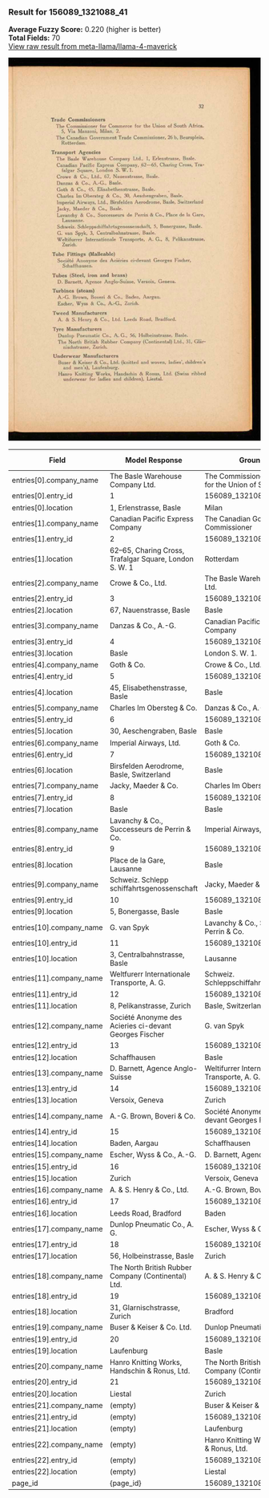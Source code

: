### Result for 156089_1321088_41
**Average Fuzzy Score:** 0.220 (higher is better)<br>
**Total Fields:** 70<br>
[View raw result from meta-llama/llama-4-maverick](https://github.com/RISE-UNIBAS/humanities_data_benchmark/blob/main/results/2025-10-28/T0396/request_T0396_156089_1321088_41.json)

<img src="https://github.com/RISE-UNIBAS/humanities_data_benchmark/blob/main/benchmarks/company_lists/images/156089_1321088_41.jpg?raw=true" alt="156089_1321088_41" width="600px">

| Field | Model Response | Ground Truth | Fuzzy Score | Match |
|-------|----------------|--------------|-------------|-------|
| entries[0].company_name | The Basle Warehouse Company Ltd. | The Commissioner for Commerce for the Union of South Africa | 0.352 | ❌ |
| entries[0].entry_id | 1 | 156089_1321088_41-1 | 0.100 | ❌ |
| entries[0].location | 1, Erlenstrasse, Basle | Milan | 0.148 | ❌ |
| entries[1].company_name | Canadian Pacific Express Company | The Canadian Government Trade Commissioner | 0.459 | ❌ |
| entries[1].entry_id | 2 | 156089_1321088_41-2 | 0.100 | ❌ |
| entries[1].location | 62–65, Charing Cross, Trafalgar Square, London S. W. 1 | Rotterdam | 0.095 | ❌ |
| entries[2].company_name | Crowe & Co., Ltd. | The Basle Warehouse Company Ltd. | 0.449 | ❌ |
| entries[2].entry_id | 3 | 156089_1321088_41-3 | 0.100 | ❌ |
| entries[2].location | 67, Nauenstrasse, Basle | Basle | 0.357 | ❌ |
| entries[3].company_name | Danzas & Co., A.-G. | Canadian Pacific Express Company | 0.275 | ❌ |
| entries[3].entry_id | 4 | 156089_1321088_41-4 | 0.100 | ❌ |
| entries[3].location | Basle | London S. W. 1. | 0.000 | ❌ |
| entries[4].company_name | Goth & Co. | Crowe & Co., Ltd. | 0.519 | ❌ |
| entries[4].entry_id | 5 | 156089_1321088_41-5 | 0.100 | ❌ |
| entries[4].location | 45, Elisabethenstrasse, Basle | Basle | 0.294 | ❌ |
| entries[5].company_name | Charles Im Obersteg & Co. | Danzas & Co., A.-G. | 0.364 | ❌ |
| entries[5].entry_id | 6 | 156089_1321088_41-6 | 0.100 | ❌ |
| entries[5].location | 30, Aeschengraben, Basle | Basle | 0.345 | ❌ |
| entries[6].company_name | Imperial Airways, Ltd. | Goth & Co. | 0.188 | ❌ |
| entries[6].entry_id | 7 | 156089_1321088_41-7 | 0.100 | ❌ |
| entries[6].location | Birsfelden Aerodrome, Basle, Switzerland | Basle | 0.222 | ❌ |
| entries[7].company_name | Jacky, Maeder & Co. | Charles Im Obersteg & Co. | 0.455 | ❌ |
| entries[7].entry_id | 8 | 156089_1321088_41-8 | 0.100 | ❌ |
| entries[7].location | Basle | Basle | 1.000 | ✅ |
| entries[8].company_name | Lavanchy & Co., Successeurs de Perrin & Co. | Imperial Airways, Ltd. | 0.215 | ❌ |
| entries[8].entry_id | 9 | 156089_1321088_41-9 | 0.100 | ❌ |
| entries[8].location | Place de la Gare, Lausanne | Basle | 0.194 | ❌ |
| entries[9].company_name | Schweiz. Schlepp schiffahrtsgenossenschaft | Jacky, Maeder & Co. | 0.164 | ❌ |
| entries[9].entry_id | 10 | 156089_1321088_41-10 | 0.182 | ❌ |
| entries[9].location | 5, Bonergasse, Basle | Basle | 0.400 | ❌ |
| entries[10].company_name | G. van Spyk | Lavanchy & Co., Successeurs de Perrin & Co. | 0.185 | ❌ |
| entries[10].entry_id | 11 | 156089_1321088_41-11 | 0.182 | ❌ |
| entries[10].location | 3, Centralbahnstrasse, Basle | Lausanne | 0.222 | ❌ |
| entries[11].company_name | Weltfurerr Internationale Transporte, A. G. | Schweiz. Schleppschiffahrtsgenossenschaft | 0.286 | ❌ |
| entries[11].entry_id | 12 | 156089_1321088_41-12 | 0.182 | ❌ |
| entries[11].location | 8, Pelikanstrasse, Zurich | Basle, Switzerland | 0.279 | ❌ |
| entries[12].company_name | Société Anonyme des Acieries ci-devant Georges Fischer | G. van Spyk | 0.154 | ❌ |
| entries[12].entry_id | 13 | 156089_1321088_41-13 | 0.182 | ❌ |
| entries[12].location | Schaffhausen | Basle | 0.353 | ❌ |
| entries[13].company_name | D. Barnett, Agence Anglo-Suisse | Weltifurrer Internationale Transporte, A. G. | 0.267 | ❌ |
| entries[13].entry_id | 14 | 156089_1321088_41-14 | 0.182 | ❌ |
| entries[13].location | Versoix, Geneva | Zurich | 0.190 | ❌ |
| entries[14].company_name | A.-G. Brown, Boveri & Co. | Société Anonyme des Aciéries ci-devant Georges Fischer | 0.253 | ❌ |
| entries[14].entry_id | 15 | 156089_1321088_41-15 | 0.182 | ❌ |
| entries[14].location | Baden, Aargau | Schaffhausen | 0.240 | ❌ |
| entries[15].company_name | Escher, Wyss & Co., A.-G. | D. Barnett, Agence Anglo-Suisse | 0.214 | ❌ |
| entries[15].entry_id | 16 | 156089_1321088_41-16 | 0.182 | ❌ |
| entries[15].location | Zurich | Versoix, Geneva | 0.190 | ❌ |
| entries[16].company_name | A. & S. Henry & Co., Ltd. | A.-G. Brown, Boveri & Co. | 0.480 | ❌ |
| entries[16].entry_id | 17 | 156089_1321088_41-17 | 0.182 | ❌ |
| entries[16].location | Leeds Road, Bradford | Baden | 0.240 | ❌ |
| entries[17].company_name | Dunlop Pneumatic Co., A. G. | Escher, Wyss & Co., A.-G. | 0.423 | ❌ |
| entries[17].entry_id | 18 | 156089_1321088_41-18 | 0.182 | ❌ |
| entries[17].location | 56, Holbeinstrasse, Basle | Zurich | 0.065 | ❌ |
| entries[18].company_name | The North British Rubber Company (Continental) Ltd. | A. & S. Henry & Co., Ltd. | 0.368 | ❌ |
| entries[18].entry_id | 19 | 156089_1321088_41-19 | 0.182 | ❌ |
| entries[18].location | 31, Glarnischstrasse, Zurich | Bradford | 0.167 | ❌ |
| entries[19].company_name | Buser & Keiser & Co. Ltd. | Dunlop Pneumatic Co., A. G. | 0.385 | ❌ |
| entries[19].entry_id | 20 | 156089_1321088_41-20 | 0.182 | ❌ |
| entries[19].location | Laufenburg | Basle | 0.267 | ❌ |
| entries[20].company_name | Hanro Knitting Works, Handschin & Ronus, Ltd. | The North British Rubber Company (Continental) Ltd. | 0.375 | ❌ |
| entries[20].entry_id | 21 | 156089_1321088_41-21 | 0.182 | ❌ |
| entries[20].location | Liestal | Zurich | 0.154 | ❌ |
| entries[21].company_name | (empty) | Buser & Keiser & Co., Ltd. | 0.000 | ❌ |
| entries[21].entry_id | (empty) | 156089_1321088_41-22 | 0.000 | ❌ |
| entries[21].location | (empty) | Laufenburg | 0.000 | ❌ |
| entries[22].company_name | (empty) | Hanro Knitting Works, Handschin & Ronus, Ltd. | 0.000 | ❌ |
| entries[22].entry_id | (empty) | 156089_1321088_41-23 | 0.000 | ❌ |
| entries[22].location | (empty) | Liestal | 0.000 | ❌ |
| page_id | {page_id} | 156089_1321088_41 | 0.077 | ❌ |
